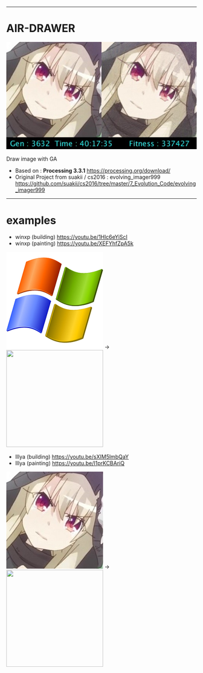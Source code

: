 --------
# AIR-DRAWER

<img src="https://github.com/mileu32/AIR-DRAWER/blob/master/examples/frame.jpg">

Draw image with GA

- Based on : **Processing 3.3.1** https://processing.org/download/
- Original Project from suakii / cs2016 : evolving_imager999 https://github.com/suakii/cs2016/tree/master/7_Evolution_Code/evolving_imager999

--------
# examples

- winxp (building) https://youtu.be/1Hlc6eYiScI
- winxp (painting) https://youtu.be/XEFYhfZpA5k

<img src="https://github.com/mileu32/AIR-DRAWER/blob/master/examples/xp.jpg" width=256 height=256> -> <img src="https://github.com/mileu32/AIR-DRAWER/blob/master/examples/result(16x)_xp.png" width=256 height=256>

- Illya (building) https://youtu.be/sXIM5lmbQaY
- Illya (painting) https://youtu.be/I1prKCBAriQ

<img src="https://github.com/mileu32/AIR-DRAWER/blob/master/examples/Illya256crop.jpg" width=256 height=256> -> <img src="https://github.com/mileu32/AIR-DRAWER/blob/master/examples/result(16x)_Illya256crop.png" width=256 height=256>
